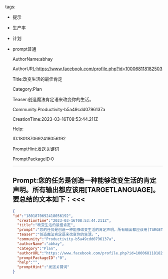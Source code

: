   tags: 
- 提示
- 生产率
- 计划
- prompt普通

  AuthorName:abhay

  AuthorURL:https://www.facebook.com/profile.php?id=100068118182503

  Title:改变生活的最佳肯定

  Category:Plan

  Teaser:创造魔法肯定语来改变你的生活。

  Community:Productivity-b5a49cdd0796137a

  CreationTime:2023-03-16T08:53:44.211Z

  Help:

  ID:1801870692418056192

  PromptHint:发送关键词

  PromptPackageID:0

  ---

  ## Prompt:您的任务是创造一种能够改变生活的肯定声明。所有输出都应该用[TARGETLANGUAGE]。要总结的文本如下：<<<

  ```json
  {
  "id":"1801870692418056192",
    "creationTime":"2023-03-16T08:53:44.211Z",
    "title":"改变生活的最佳肯定",
    "prompt":"您的任务是创造一种能够改变生活的肯定声明。所有输出都应该用[TARGETLANGUAGE]。要总结的文本如下：<<<",
    "teaser":"创造魔法肯定语来改变你的生活。",
    "community":"Productivity-b5a49cdd0796137a",
    "authorName":"abhay",
    "category":"Plan",
    "authorURL":"https://www.facebook.com/profile.php?id=100068118182503",
    "promptPackageID":"0",
    "help":"",
    "promptHint":"发送关键词"
  }
  ```
